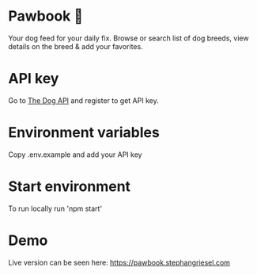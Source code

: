 # Pawbook 🐶

Your dog feed for your daily fix. Browse or search list of dog breeds, view details on the breed & add your favorites.

# API key

Go to [The Dog API](https://thedogapi.com/) and register to get API key.

# Environment variables

Copy .env.example and add your API key

# Start environment

To run locally run 'npm start'

# Demo 

Live version can be seen here: https://pawbook.stephangriesel.com
